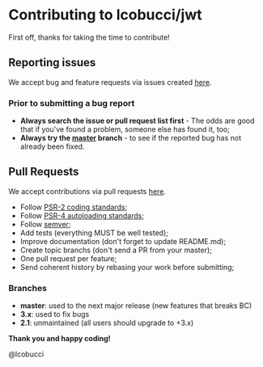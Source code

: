 # Contributing to lcobucci/jwt

First off, thanks for taking the time to contribute!

## Reporting issues

We accept bug and feature requests via issues created [here](https://github.com/lcobucci/jwt/issues).

### Prior to submitting a bug report

- **Always search the issue or pull request list first** - The odds are good that if you've found a problem, someone else has found it, too;
- **Always try the [master](https://github.com/lcobucci/jwt) branch** - to see if the reported bug has not already been fixed.

## Pull Requests

We accept contributions via pull requests [here](https://github.com/lcobucci/jwt/pulls).

- Follow [PSR-2 coding standards](http://www.php-fig.org/psr/psr-2);
- Follow [PSR-4 autoloading standards](http://www.php-fig.org/psr/psr-4);
- Follow [semver](http://semver.org);
- Add tests (everything MUST be well tested);
- Improve documentation (don't forget to update README.md);
- Create topic branchs (don't send a PR from your master);
- One pull request per feature;
- Send coherent history by rebasing your work before submitting;

### Branches

- **master**: used to the next major release (new features that breaks BC)
- **3.x**: used to fix bugs
- **2.1**: unmaintained (all users should upgrade to +3.x)

**Thank you and happy coding!**

@lcobucci
